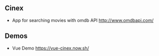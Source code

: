 ## Cinex
 * App for searching movies with omdb API http://www.omdbapi.com/
## Demos
 * Vue Demo https://vue-cinex.now.sh/ 
  
